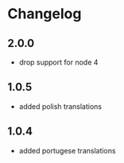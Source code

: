 # Changelog

## 2.0.0
* drop support for node 4

## 1.0.5
* added polish translations

## 1.0.4
* added portugese translations
